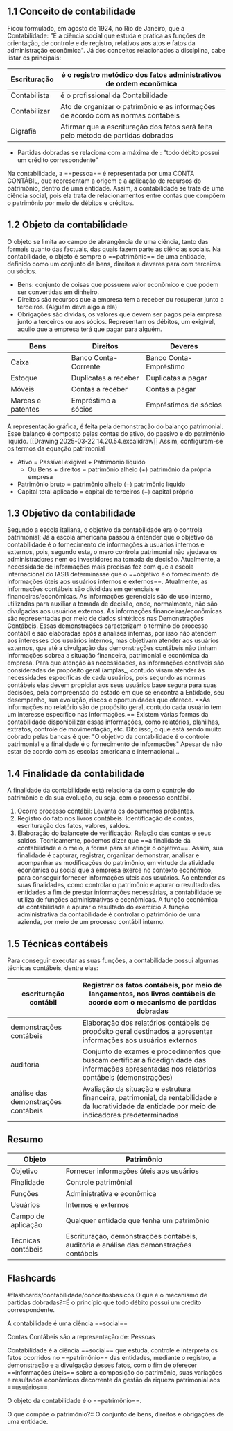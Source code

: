 ## 1.1 Conceito de contabilidade
Ficou formulado, em agosto de 1924, no Rio de Janeiro, que a Contabilidade: "É a ciência social que estuda e pratica as funções de orientação, de controle e de registro, relativos aos atos e fatos da administração econômica".
Já dos conceitos relacionados a disciplina, cabe listar os principais:

| Escrituração | é o registro metódico dos fatos administrativos de ordem econômica               |
| ------------ | -------------------------------------------------------------------------------- |
| Contabilista | é o profissional da Contabilidade                                                |
| Contabilizar | Ato de organizar o patrimônio e as informações de acordo com as normas contábeis |
| Digrafia     | Afirmar que a escrituração dos fatos será feita pelo método de partidas dobradas |
* Partidas dobradas se relaciona com a máxima de : "todo débito possui um crédito correspondente"

Na contabilidade, a ==pessoa== é representada por uma CONTA CONTÁBIL, que representam a origem e a aplicação de recursos do patrimônio, dentro de uma entidade. Assim, a contabilidade se trata de uma ciência social, pois ela trata de relacionamentos entre contas que compõem o patrimônio por meio de débitos e créditos.
## 1.2 Objeto da contabilidade
O objeto se limita ao campo de abrangência de uma ciência, tanto das formais quanto das factuais, das quais fazem parte as ciências sociais.
Na contabilidade, o objeto é sempre o ==patrimônio== de uma entidade, definido como um conjunto de bens, direitos e deveres para com terceiros ou sócios.
* Bens: conjunto de coisas que possuem valor econômico e que podem ser convertidas em dinheiro.
* Direitos são recursos que a empresa tem a receber ou recuperar junto a terceiros. (Alguém deve algo a ela)
* Obrigações são dívidas, os valores que devem ser pagos pela empresa junto a terceiros ou aos sócios. Representam os débitos, um exigível, aquilo que a empresa terá que pagar para alguém.

| **Bens**          | **Direitos**         | **Deveres**            |
| ----------------- | -------------------- | ---------------------- |
| Caixa             | Banco Conta-Corrente | Banco Conta-Empréstimo |
| Estoque           | Duplicatas a receber | Duplicatas a pagar     |
| Móveis            | Contas a receber     | Contas a pagar         |
| Marcas e patentes | Empréstimo a sócios  | Empréstimos de sócios  |
A representação gráfica, é feita pela demonstração do balanço patrimonial. Esse balanço é composto pelas contas do ativo, do passivo e do patrimônio líquido.
[[Drawing 2025-03-22 14.20.54.excalidraw]]
Assim, configuram-se os termos da equação patrimonial
* Ativo = Passível exigível + Patrimônio líquido
	* Ou Bens + direitos = patrimônio alheio (+) patrimônio da própria empresa
* Patrimônio bruto = patrimônio alheio (+) patrimônio líquido
* Capital total aplicado = capital de terceiros (+) capital próprio
## 1.3 Objetivo da contabilidade
Segundo a escola italiana, o objetivo da contabilidade era o controla patrimonial; Já a escola americana passou a entender que o objetivo da contabilidade é o fornecimento de informações à usuários internos e externos, pois, segundo esta, o mero controla patrimonial não ajudava os administradores nem os investidores na tomada de decisão.
Atualmente, a necessidade de informações mais precisas fez com que a escola internacional do IASB determinasse que o ==objetivo é o fornecimento de informações úteis aos usuários internos e externos==.
Atualmente, as informações contábeis são divididas em gerenciais e financeiras/econômicas.
As informações gerenciais são de uso interno, utilizadas para auxiliar a tomada de decisão, onde, normalmente, não são divulgadas aos usuários externos.
As informações financeiras/econômicas são representadas por meio de dados sintéticos nas Demonstrações Contábeis. Essas demonstrações caracterizam o término do processo contábil e são elaboradas após a análises internas, por isso não atendem aos interesses dos usuários internos, mas objetivam atender aos usuários externos, que até a divulgação das demonstrações contábeis não tinham informações sobrea a situação financeira, patrimonial e econômica da empresa.
Para que atenção às necessidades, as informações contáveis são consideradas de propósito geral (amplas_, contudo visam atender às necessidades específicas de cada usuários, pois segundo as normas contábeis elas devem propiciar aos seus usuários base segura para suas decisões, pela compreensão do estado em que se encontra a Entidade, seu desempenho, sua evolução, riscos e oportunidades que oferece.
	==As informações no relatório são de propósito geral, contudo cada usuário tem um interesse específico nas informações.==
Existem várias formas da contabilidade disponibilizar essas informações, como relatórios, planilhas, extratos, controle de movimentação, etc.
Dito isso, o que está sendo muito cobrado pelas bancas é que:
	"O objetivo da contabilidade é o controle patrimonial e a finalidade é o fornecimento de informações"
Apesar de não estar de acordo com as escolas americana e internacional...

## 1.4 Finalidade da contabilidade
A finalidade da contabilidade está relaciona da com o controle do patrimônio e da sua evolução, ou seja, com o processo contábil.
1. Ocorre processo contábil: Levanta os documentos probantes.
2. Registro do fato nos livros contábeis: Identificação de contas, escrituração dos fatos, valores, saldos.
3. Elaboração do balancete de verificação: Relação das contas e seus saldos.
Tecnicamente, podemos dizer que ==a finalidade da contabilidade é o meio, a forma para se atingir o objetivo==. Assim, sua finalidade é capturar, registrar, organizar demonstrar, analisar e acompanhar as modificações do patrimônio, em virtude da atividade econômica ou social que a empresa exerce no contexto econômico, para conseguir fornecer informações úteis aos usuários.
Ao entender as suas finalidades, como controlar o patrimônio e apurar o resultado das entidades a fim de prestar informações necessárias, a contabilidade se utiliza de funções administrativas e econômicas.
	A função econômica da contabilidade é apurar o resultado do exercício
	A função administrativa da contabilidade é controlar o patrimônio de uma azienda, por meio de um processo contábil interno.

## 1.5 Técnicas contábeis
Para conseguir executar as suas funções, a contabilidade possui algumas técnicas contábeis, dentre elas:

| escrituração contábil               | Registrar os fatos contábeis, por meio de lançamentos, nos livros contábeis de acordo com o mecanismo de partidas dobradas                         |
| ----------------------------------- | -------------------------------------------------------------------------------------------------------------------------------------------------- |
| demonstrações contábeis             | Elaboração dos relatórios contábeis de propósito geral destinados a apresentar informações aos usuários externos                                   |
| auditoria                           | Conjunto de exames e procedimentos que buscam certificar a fidedignidade das informações apresentadas nos relatórios contábeis (demonstrações)     |
| análise das demonstrações contábeis | Avaliação da situação e estrutura financeira, patrimonial, da rentabilidade e da lucratividade da entidade por meio de indicadores predeterminados |

## Resumo

| Objeto             | Patrimônio                                                                             |
| ------------------ | -------------------------------------------------------------------------------------- |
| Objetivo           | Fornecer informações úteis aos usuários                                                |
| Finalidade         | Controle patrimônial                                                                   |
| Funções            | Administrativa e econômica                                                             |
| Usuários           | Internos e externos                                                                    |
| Campo de aplicação | Qualquer entidade que tenha um patrimônio                                              |
| Técnicas contábeis | Escrituração, demonstrações contábeis, auditoria e análise das demonstrações contábeis |


## Flashcards

#flashcards/contabilidade/conceitosbasicos
O que é o mecanismo de partidas dobradas?::É o princípio que todo débito possui um crédito correspondente.
<!--SR:!2025-03-25,3,250-->

A contabilidade é uma ciência ==social==
<!--SR:!2025-03-25,3,250-->

Contas Contábeis são a representação de::Pessoas
<!--SR:!2025-03-26,4,270-->

Contabilidade é a ciência ==social== que estuda, controle e interpreta os fatos ocorridos no ==patrimônio== das entidades, mediante o registro, a demonstração e a divulgação desses fatos, com o fim de oferecer ==informações úteis== sobre a composição do patrimônio, suas variações e resultados econômicos decorrente da gestão da riqueza patrimonial aos ==usuários==.
<!--SR:!2025-03-26,4,270!2025-03-26,4,270!2025-03-26,4,270!2025-03-26,4,270-->
O objeto da contabilidade é o ==patrimônio==.
<!--SR:!2025-03-26,4,270-->

O que compõe o patrimônio?:: O conjunto de bens, direitos e obrigações de uma entidade.
<!--SR:!2025-03-26,4,270-->
